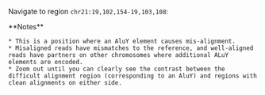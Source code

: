 <script>
import Alert from "$components/Alert.svelte";
import IGVUpdateBtn from "$components/IGVUpdateBtn.svelte";
</script>

Navigate to region `chr21:19,102,154-19,103,108`:

<IGVUpdateBtn locus="chr21:19,102,154-19,103,108" />

<Alert color="primary">
	**Notes**

    * This is a position where an AluY element causes mis-alignment.
    * Misaligned reads have mismatches to the reference, and well-aligned reads have partners on other chromosomes where additional ALuY elements are encoded.
    * Zoom out until you can clearly see the contrast between the difficult alignment region (corresponding to an AluY) and regions with clean alignments on either side.

</Alert>
